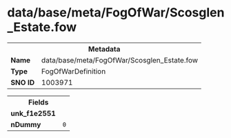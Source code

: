 <h1>data/base/meta/FogOfWar/Scosglen_Estate.fow</h1><table><tr><th colspan="100%">Metadata</th></tr><tr><td><b>Name</b></td><td>data/base/meta/FogOfWar/Scosglen_Estate.fow</td></tr><tr><td><b>Type</b></td><td>FogOfWarDefinition</td></tr><tr><td><b>SNO ID</b></td><td>1003971</td></tr></table>

<table><tr><th colspan="100%">Fields</th></tr><tr><td><b>unk_f1e2551</b></td><td><code></code></td></tr><tr><td><b>nDummy</b></td><td><code>0</code></td></tr></table>

